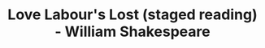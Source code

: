 ---
layout: production
title: Love Labour's Lost (staged reading) - William Shakespeare
dates: January 29, 2011
location: Titzal Café

synopsis: The King of Navarre and three of his companions vow to avoid the company of women in order to pursue intense studies only to be interrupted by the Princess of France and her lovely companions.  A comedy ensues in this modern hipster urban environment.

production:
  - name: Ben Aldred
    title: Director
    bio_url: http://accidentalshakespeare.com/company/ben_aldred


cast:
- actor: Julia Kessler
  role: Princess
  actor_bio_url: http://accidentalshakespeare.com/company/julia_kessler
- actor: Jared McDaris
  role: Don Armando
  actor_bio_url: 
- actor: Kelly Lynn Hogan
  role: Maria
  actor_bio_url: 
- actor: Kate Suffern
  role: Rosaline
  actor_bio_url: 
- actor: Kristie Forsch
  role: Jacquenetta
  actor_bio_url: 
- actor: Lane Flores
  role: Moth/Boyet
  actor_bio_url: 
- actor: Richard Alpert
  role: Holofernes
  actor_bio_url: 
- actor: Ryan Simmons
  role: George Seacoa
  actor_bio_url: 
- actor: Eli Branson
  role: Berown
  actor_bio_url: 
- actor: Gary Henderson
  role: Longaville
  actor_bio_url: 
- actor: Greg Pragel
  role: Costard
  actor_bio_url: 

---